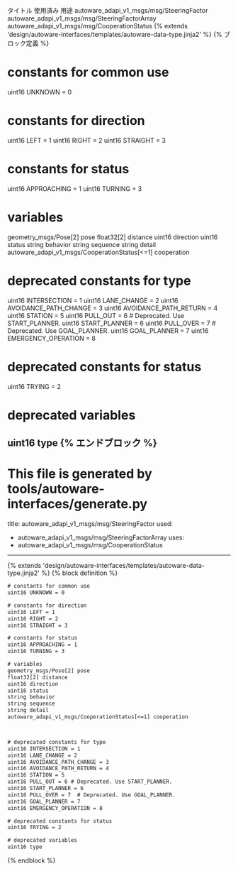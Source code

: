 タイトル	使用済み	用途
autoware_adapi_v1_msgs/msg/SteeringFactor
autoware_adapi_v1_msgs/msg/SteeringFactorArray
autoware_adapi_v1_msgs/msg/CooperationStatus
{% extends 'design/autoware-interfaces/templates/autoware-data-type.jinja2' %} {% ブロック定義 %}

# constants for common use
uint16 UNKNOWN = 0

# constants for direction
uint16 LEFT = 1
uint16 RIGHT = 2
uint16 STRAIGHT = 3

# constants for status
uint16 APPROACHING = 1
uint16 TURNING = 3

# variables
geometry_msgs/Pose[2] pose
float32[2] distance
uint16 direction
uint16 status
string behavior
string sequence
string detail
autoware_adapi_v1_msgs/CooperationStatus[<=1] cooperation



# deprecated constants for type
uint16 INTERSECTION = 1
uint16 LANE_CHANGE = 2
uint16 AVOIDANCE_PATH_CHANGE = 3
uint16 AVOIDANCE_PATH_RETURN = 4
uint16 STATION = 5
uint16 PULL_OUT = 6 # Deprecated. Use START_PLANNER.
uint16 START_PLANNER = 6
uint16 PULL_OVER = 7  # Deprecated. Use GOAL_PLANNER.
uint16 GOAL_PLANNER = 7
uint16 EMERGENCY_OPERATION = 8

# deprecated constants for status
uint16 TRYING = 2

# deprecated variables
uint16 type
{% エンドブロック %}
---
# This file is generated by tools/autoware-interfaces/generate.py
title: autoware_adapi_v1_msgs/msg/SteeringFactor
used:
  - autoware_adapi_v1_msgs/msg/SteeringFactorArray
uses:
  - autoware_adapi_v1_msgs/msg/CooperationStatus
---

{% extends 'design/autoware-interfaces/templates/autoware-data-type.jinja2' %}
{% block definition %}

```txt
# constants for common use
uint16 UNKNOWN = 0

# constants for direction
uint16 LEFT = 1
uint16 RIGHT = 2
uint16 STRAIGHT = 3

# constants for status
uint16 APPROACHING = 1
uint16 TURNING = 3

# variables
geometry_msgs/Pose[2] pose
float32[2] distance
uint16 direction
uint16 status
string behavior
string sequence
string detail
autoware_adapi_v1_msgs/CooperationStatus[<=1] cooperation



# deprecated constants for type
uint16 INTERSECTION = 1
uint16 LANE_CHANGE = 2
uint16 AVOIDANCE_PATH_CHANGE = 3
uint16 AVOIDANCE_PATH_RETURN = 4
uint16 STATION = 5
uint16 PULL_OUT = 6 # Deprecated. Use START_PLANNER.
uint16 START_PLANNER = 6
uint16 PULL_OVER = 7  # Deprecated. Use GOAL_PLANNER.
uint16 GOAL_PLANNER = 7
uint16 EMERGENCY_OPERATION = 8

# deprecated constants for status
uint16 TRYING = 2

# deprecated variables
uint16 type
```

{% endblock %}
